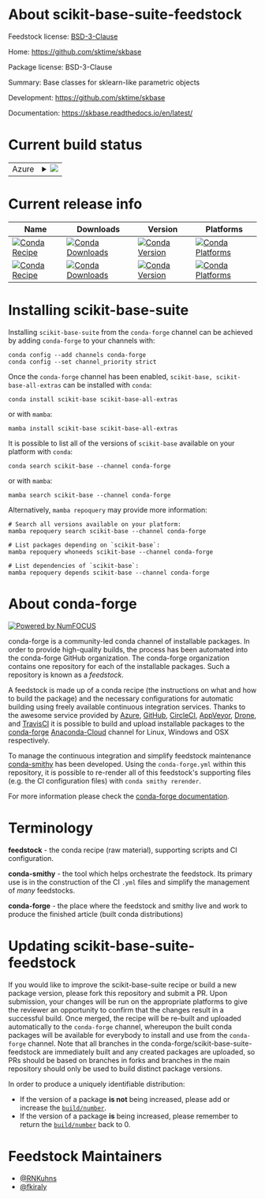 About scikit-base-suite-feedstock
=================================

Feedstock license: [BSD-3-Clause](https://github.com/conda-forge/skbase-suite-feedstock/blob/main/LICENSE.txt)

Home: https://github.com/sktime/skbase

Package license: BSD-3-Clause

Summary: Base classes for sklearn-like parametric objects

Development: https://github.com/sktime/skbase

Documentation: https://skbase.readthedocs.io/en/latest/

Current build status
====================


<table>
    
  <tr>
    <td>Azure</td>
    <td>
      <details>
        <summary>
          <a href="https://dev.azure.com/conda-forge/feedstock-builds/_build/latest?definitionId=18797&branchName=main">
            <img src="https://dev.azure.com/conda-forge/feedstock-builds/_apis/build/status/skbase-suite-feedstock?branchName=main">
          </a>
        </summary>
        <table>
          <thead><tr><th>Variant</th><th>Status</th></tr></thead>
          <tbody><tr>
              <td>linux_64_numpy1.21python3.10.____cpython</td>
              <td>
                <a href="https://dev.azure.com/conda-forge/feedstock-builds/_build/latest?definitionId=18797&branchName=main">
                  <img src="https://dev.azure.com/conda-forge/feedstock-builds/_apis/build/status/skbase-suite-feedstock?branchName=main&jobName=linux&configuration=linux%20linux_64_numpy1.21python3.10.____cpython" alt="variant">
                </a>
              </td>
            </tr><tr>
              <td>linux_64_numpy1.21python3.8.____cpython</td>
              <td>
                <a href="https://dev.azure.com/conda-forge/feedstock-builds/_build/latest?definitionId=18797&branchName=main">
                  <img src="https://dev.azure.com/conda-forge/feedstock-builds/_apis/build/status/skbase-suite-feedstock?branchName=main&jobName=linux&configuration=linux%20linux_64_numpy1.21python3.8.____cpython" alt="variant">
                </a>
              </td>
            </tr><tr>
              <td>linux_64_numpy1.21python3.9.____cpython</td>
              <td>
                <a href="https://dev.azure.com/conda-forge/feedstock-builds/_build/latest?definitionId=18797&branchName=main">
                  <img src="https://dev.azure.com/conda-forge/feedstock-builds/_apis/build/status/skbase-suite-feedstock?branchName=main&jobName=linux&configuration=linux%20linux_64_numpy1.21python3.9.____cpython" alt="variant">
                </a>
              </td>
            </tr><tr>
              <td>linux_64_numpy1.23python3.11.____cpython</td>
              <td>
                <a href="https://dev.azure.com/conda-forge/feedstock-builds/_build/latest?definitionId=18797&branchName=main">
                  <img src="https://dev.azure.com/conda-forge/feedstock-builds/_apis/build/status/skbase-suite-feedstock?branchName=main&jobName=linux&configuration=linux%20linux_64_numpy1.23python3.11.____cpython" alt="variant">
                </a>
              </td>
            </tr><tr>
              <td>osx_64_numpy1.21python3.10.____cpython</td>
              <td>
                <a href="https://dev.azure.com/conda-forge/feedstock-builds/_build/latest?definitionId=18797&branchName=main">
                  <img src="https://dev.azure.com/conda-forge/feedstock-builds/_apis/build/status/skbase-suite-feedstock?branchName=main&jobName=osx&configuration=osx%20osx_64_numpy1.21python3.10.____cpython" alt="variant">
                </a>
              </td>
            </tr><tr>
              <td>osx_64_numpy1.21python3.8.____cpython</td>
              <td>
                <a href="https://dev.azure.com/conda-forge/feedstock-builds/_build/latest?definitionId=18797&branchName=main">
                  <img src="https://dev.azure.com/conda-forge/feedstock-builds/_apis/build/status/skbase-suite-feedstock?branchName=main&jobName=osx&configuration=osx%20osx_64_numpy1.21python3.8.____cpython" alt="variant">
                </a>
              </td>
            </tr><tr>
              <td>osx_64_numpy1.21python3.9.____cpython</td>
              <td>
                <a href="https://dev.azure.com/conda-forge/feedstock-builds/_build/latest?definitionId=18797&branchName=main">
                  <img src="https://dev.azure.com/conda-forge/feedstock-builds/_apis/build/status/skbase-suite-feedstock?branchName=main&jobName=osx&configuration=osx%20osx_64_numpy1.21python3.9.____cpython" alt="variant">
                </a>
              </td>
            </tr><tr>
              <td>osx_64_numpy1.23python3.11.____cpython</td>
              <td>
                <a href="https://dev.azure.com/conda-forge/feedstock-builds/_build/latest?definitionId=18797&branchName=main">
                  <img src="https://dev.azure.com/conda-forge/feedstock-builds/_apis/build/status/skbase-suite-feedstock?branchName=main&jobName=osx&configuration=osx%20osx_64_numpy1.23python3.11.____cpython" alt="variant">
                </a>
              </td>
            </tr><tr>
              <td>win_64_numpy1.21python3.10.____cpython</td>
              <td>
                <a href="https://dev.azure.com/conda-forge/feedstock-builds/_build/latest?definitionId=18797&branchName=main">
                  <img src="https://dev.azure.com/conda-forge/feedstock-builds/_apis/build/status/skbase-suite-feedstock?branchName=main&jobName=win&configuration=win%20win_64_numpy1.21python3.10.____cpython" alt="variant">
                </a>
              </td>
            </tr><tr>
              <td>win_64_numpy1.21python3.8.____cpython</td>
              <td>
                <a href="https://dev.azure.com/conda-forge/feedstock-builds/_build/latest?definitionId=18797&branchName=main">
                  <img src="https://dev.azure.com/conda-forge/feedstock-builds/_apis/build/status/skbase-suite-feedstock?branchName=main&jobName=win&configuration=win%20win_64_numpy1.21python3.8.____cpython" alt="variant">
                </a>
              </td>
            </tr><tr>
              <td>win_64_numpy1.21python3.9.____cpython</td>
              <td>
                <a href="https://dev.azure.com/conda-forge/feedstock-builds/_build/latest?definitionId=18797&branchName=main">
                  <img src="https://dev.azure.com/conda-forge/feedstock-builds/_apis/build/status/skbase-suite-feedstock?branchName=main&jobName=win&configuration=win%20win_64_numpy1.21python3.9.____cpython" alt="variant">
                </a>
              </td>
            </tr><tr>
              <td>win_64_numpy1.23python3.11.____cpython</td>
              <td>
                <a href="https://dev.azure.com/conda-forge/feedstock-builds/_build/latest?definitionId=18797&branchName=main">
                  <img src="https://dev.azure.com/conda-forge/feedstock-builds/_apis/build/status/skbase-suite-feedstock?branchName=main&jobName=win&configuration=win%20win_64_numpy1.23python3.11.____cpython" alt="variant">
                </a>
              </td>
            </tr>
          </tbody>
        </table>
      </details>
    </td>
  </tr>
</table>

Current release info
====================

| Name | Downloads | Version | Platforms |
| --- | --- | --- | --- |
| [![Conda Recipe](https://img.shields.io/badge/recipe-scikit--base-green.svg)](https://anaconda.org/conda-forge/scikit-base) | [![Conda Downloads](https://img.shields.io/conda/dn/conda-forge/scikit-base.svg)](https://anaconda.org/conda-forge/scikit-base) | [![Conda Version](https://img.shields.io/conda/vn/conda-forge/scikit-base.svg)](https://anaconda.org/conda-forge/scikit-base) | [![Conda Platforms](https://img.shields.io/conda/pn/conda-forge/scikit-base.svg)](https://anaconda.org/conda-forge/scikit-base) |
| [![Conda Recipe](https://img.shields.io/badge/recipe-scikit--base--all--extras-green.svg)](https://anaconda.org/conda-forge/scikit-base-all-extras) | [![Conda Downloads](https://img.shields.io/conda/dn/conda-forge/scikit-base-all-extras.svg)](https://anaconda.org/conda-forge/scikit-base-all-extras) | [![Conda Version](https://img.shields.io/conda/vn/conda-forge/scikit-base-all-extras.svg)](https://anaconda.org/conda-forge/scikit-base-all-extras) | [![Conda Platforms](https://img.shields.io/conda/pn/conda-forge/scikit-base-all-extras.svg)](https://anaconda.org/conda-forge/scikit-base-all-extras) |

Installing scikit-base-suite
============================

Installing `scikit-base-suite` from the `conda-forge` channel can be achieved by adding `conda-forge` to your channels with:

```
conda config --add channels conda-forge
conda config --set channel_priority strict
```

Once the `conda-forge` channel has been enabled, `scikit-base, scikit-base-all-extras` can be installed with `conda`:

```
conda install scikit-base scikit-base-all-extras
```

or with `mamba`:

```
mamba install scikit-base scikit-base-all-extras
```

It is possible to list all of the versions of `scikit-base` available on your platform with `conda`:

```
conda search scikit-base --channel conda-forge
```

or with `mamba`:

```
mamba search scikit-base --channel conda-forge
```

Alternatively, `mamba repoquery` may provide more information:

```
# Search all versions available on your platform:
mamba repoquery search scikit-base --channel conda-forge

# List packages depending on `scikit-base`:
mamba repoquery whoneeds scikit-base --channel conda-forge

# List dependencies of `scikit-base`:
mamba repoquery depends scikit-base --channel conda-forge
```


About conda-forge
=================

[![Powered by
NumFOCUS](https://img.shields.io/badge/powered%20by-NumFOCUS-orange.svg?style=flat&colorA=E1523D&colorB=007D8A)](https://numfocus.org)

conda-forge is a community-led conda channel of installable packages.
In order to provide high-quality builds, the process has been automated into the
conda-forge GitHub organization. The conda-forge organization contains one repository
for each of the installable packages. Such a repository is known as a *feedstock*.

A feedstock is made up of a conda recipe (the instructions on what and how to build
the package) and the necessary configurations for automatic building using freely
available continuous integration services. Thanks to the awesome service provided by
[Azure](https://azure.microsoft.com/en-us/services/devops/), [GitHub](https://github.com/),
[CircleCI](https://circleci.com/), [AppVeyor](https://www.appveyor.com/),
[Drone](https://cloud.drone.io/welcome), and [TravisCI](https://travis-ci.com/)
it is possible to build and upload installable packages to the
[conda-forge](https://anaconda.org/conda-forge) [Anaconda-Cloud](https://anaconda.org/)
channel for Linux, Windows and OSX respectively.

To manage the continuous integration and simplify feedstock maintenance
[conda-smithy](https://github.com/conda-forge/conda-smithy) has been developed.
Using the ``conda-forge.yml`` within this repository, it is possible to re-render all of
this feedstock's supporting files (e.g. the CI configuration files) with ``conda smithy rerender``.

For more information please check the [conda-forge documentation](https://conda-forge.org/docs/).

Terminology
===========

**feedstock** - the conda recipe (raw material), supporting scripts and CI configuration.

**conda-smithy** - the tool which helps orchestrate the feedstock.
                   Its primary use is in the construction of the CI ``.yml`` files
                   and simplify the management of *many* feedstocks.

**conda-forge** - the place where the feedstock and smithy live and work to
                  produce the finished article (built conda distributions)


Updating scikit-base-suite-feedstock
====================================

If you would like to improve the scikit-base-suite recipe or build a new
package version, please fork this repository and submit a PR. Upon submission,
your changes will be run on the appropriate platforms to give the reviewer an
opportunity to confirm that the changes result in a successful build. Once
merged, the recipe will be re-built and uploaded automatically to the
`conda-forge` channel, whereupon the built conda packages will be available for
everybody to install and use from the `conda-forge` channel.
Note that all branches in the conda-forge/scikit-base-suite-feedstock are
immediately built and any created packages are uploaded, so PRs should be based
on branches in forks and branches in the main repository should only be used to
build distinct package versions.

In order to produce a uniquely identifiable distribution:
 * If the version of a package **is not** being increased, please add or increase
   the [``build/number``](https://docs.conda.io/projects/conda-build/en/latest/resources/define-metadata.html#build-number-and-string).
 * If the version of a package **is** being increased, please remember to return
   the [``build/number``](https://docs.conda.io/projects/conda-build/en/latest/resources/define-metadata.html#build-number-and-string)
   back to 0.

Feedstock Maintainers
=====================

* [@RNKuhns](https://github.com/RNKuhns/)
* [@fkiraly](https://github.com/fkiraly/)
